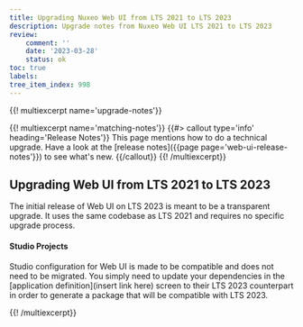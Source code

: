 ```yaml
---
title: Upgrading Nuxeo Web UI from LTS 2021 to LTS 2023
description: Upgrade notes from Nuxeo Web UI LTS 2021 to LTS 2023
review:
    comment: ''
    date: '2023-03-28'
    status: ok
toc: true
labels:
tree_item_index: 998
---
```


{{! multiexcerpt name='upgrade-notes'}}

{{! multiexcerpt name='matching-notes'}}
{{#> callout type='info' heading='Release Notes'}}
This page mentions how to do a technical upgrade. Have a look at the [release notes]({{page page='web-ui-release-notes'}}) to see what's new.
{{/callout}}
{{! /multiexcerpt}}

## Upgrading Web UI from LTS 2021 to LTS 2023
The initial release of Web UI on LTS 2023 is meant to be a transparent upgrade. It uses the same codebase as LTS 2021 and requires no specific upgrade process.
#### Studio Projects

Studio configuration for Web UI is made to be compatible and does not need to be migrated. You simply need to update your dependencies in the [application definition](insert link here) screen to their LTS 2023 counterpart in order to generate a package that will be compatible with LTS 2023.



{{! /multiexcerpt}}

